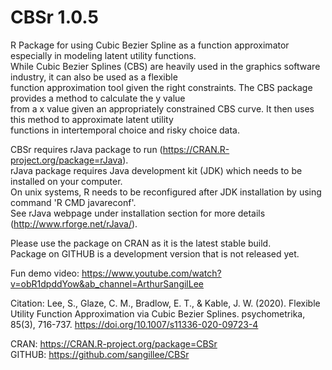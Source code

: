 # CBSr 1.0.5

R Package for using Cubic Bezier Spline as a function approximator especially in modeling latent utility functions.  
While Cubic Bezier Splines (CBS) are heavily used in the graphics software industry, it can also be used as a flexible  
function approximation tool given the right constraints. The CBS package provides a method to calculate the y value  
from a x value given an appropriately constrained CBS curve. It then uses this method to approximate latent utility  
functions in intertemporal choice and risky choice data.  

CBSr requires rJava package to run (https://CRAN.R-project.org/package=rJava).  
rJava package requires Java development kit (JDK) which needs to be installed on your computer.  
On unix systems, R needs to be reconfigured after JDK installation by using command 'R CMD javareconf'.  
See rJava webpage under installation section for more details (http://www.rforge.net/rJava/).

Please use the package on CRAN as it is the latest stable build.  
Package on GITHUB is a development version that is not released yet.  

Fun demo video: 
https://www.youtube.com/watch?v=obR1dpddYow&ab_channel=ArthurSangilLee

Citation:
Lee, S., Glaze, C. M., Bradlow, E. T., & Kable, J. W. (2020). Flexible Utility Function Approximation via Cubic Bezier Splines. psychometrika, 85(3), 716-737. https://doi.org/10.1007/s11336-020-09723-4

CRAN: https://CRAN.R-project.org/package=CBSr  
GITHUB: https://github.com/sangillee/CBSr
